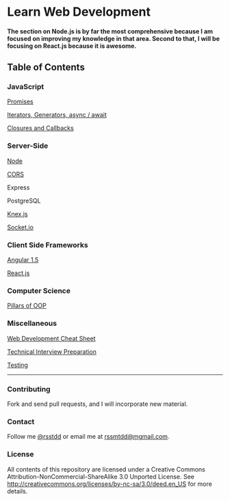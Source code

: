 # Learn Web Development

#### The section on Node.js is by far the most comprehensive because I am focused on improving my knowledge in that area. Second to that, I will be focusing on React.js because it is awesome.

## Table of Contents

### JavaScript
[Promises](./javascript/promise.md)

[Iterators, Generators, async / await](./javascript/iterators_generators_asyncawait.md)

[Closures and Callbacks](./javascript/callbacks.md)

### Server-Side
[Node](./back_end/node/node.md)

[CORS](./misc/cors.md)

Express

PostgreSQL

[Knex.js](./back_end/knex.md)

[Socket.io](./back_end/socketio.md)

### Client Side Frameworks
[Angular 1.5](./front_end/angular.md)

[React.js](./front_end/react.md)

### Computer Science

[Pillars of OOP](./cs/oop.md)


### Miscellaneous
[Web Development Cheat Sheet](./misc/wdcs.md)

[Technical Interview Preparation](./misc/interview-qs.md)

[Testing](./testing.md)

---

### Contributing
Fork and send pull requests, and I will incorporate new material.

### Contact
Follow me [@rsstdd](https://twitter.com/rosstdd) or email me at rssmtdd@mgmail.com.

### License
All contents of this repository are licensed under a Creative Commons Attribution-NonCommercial-ShareAlike 3.0 Unported License. See http://creativecommons.org/licenses/by-nc-sa/3.0/deed.en_US for more details.
